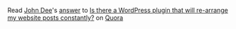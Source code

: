 <span class='quora-content-embed' data-name='Is-there-a-WordPress-plugin-that-will-re-arrange-my-website-posts-constantly/answer/John-Dee-107'>Read <a class='quora-content-link' data-width='560' data-height='260' href='https://www.quora.com/Is-there-a-WordPress-plugin-that-will-re-arrange-my-website-posts-constantly/answer/John-Dee-107' data-type='answer' data-id='170186300' data-key='99732148bf531b780f8290481e149338' load-full-answer='False' data-embed='gnfbnid'><a href='https://www.quora.com/John-Dee-107'>John Dee</a>&#039;s <a href='/Is-there-a-WordPress-plugin-that-will-re-arrange-my-website-posts-constantly?top_ans=170186300'>answer</a> to <a href='/Is-there-a-WordPress-plugin-that-will-re-arrange-my-website-posts-constantly' ref='canonical'><span class="rendered_qtext">Is there a WordPress plugin that will re-arrange my website posts constantly?</span></a></a> on <a href='https://www.quora.com'>Quora</a><script type="text/javascript" src="https://www.quora.com/widgets/content"></script></span>
